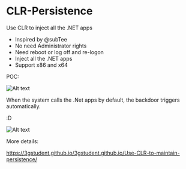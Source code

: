 # CLR-Persistence
Use CLR to inject all the .NET apps

- Inspired by @subTee
- No need Administrator rights
- Need reboot or log off and re-logon
- Inject all the .NET apps
- Support x86 and x64

POC:

![Alt text](https://raw.githubusercontent.com/3gstudent/CLR-Injection/master/poc.gif)


When the system calls the .Net apps by default, the backdoor triggers automatically. 

:D

![Alt text](https://raw.githubusercontent.com/3gstudent/CLR-Injection/master/autorun.png)

More details:

https://3gstudent.github.io/3gstudent.github.io/Use-CLR-to-maintain-persistence/
